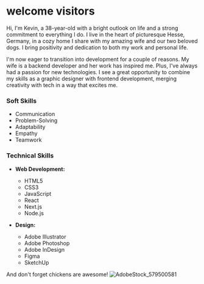 # welcome visitors

Hi, I'm Kevin, a 38-year-old with a bright outlook on life and a strong commitment to everything I do. I live in the heart of picturesque Hesse, Germany, in a cozy home I share with my amazing wife and our two beloved dogs. I bring positivity and dedication to both my work and personal life.

I'm now eager to transition into development for a couple of reasons. My wife is a backend developer and her work has inspired me. Plus, I've always had a passion for new technologies. I see a great opportunity to combine my skills as a graphic designer with frontend development, merging creativity with tech in a way that excites me.

### Soft Skills
- Communication
- Problem-Solving
- Adaptability
- Empathy
- Teamwork

### Technical Skills
- **Web Development:**
  - HTML5
  - CSS3
  - JavaScript
  - React
  - Next.js
  - Node.js

- **Design:**
  - Adobe Illustrator
  - Adobe Photoshop
  - Adobe InDesign
  - Figma
  - SketchUp


And don't forget chickens are awesome!
![AdobeStock_579500581](https://github.com/user-attachments/assets/b94cb19c-a71c-4760-9741-14d31d465f1e)
